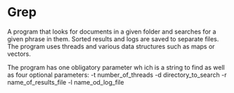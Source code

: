 # Grep
A program that looks for documents in a given folder and searches for a given phrase in them. Sorted results and logs are saved to separate files. The program uses threads and various data structures such as maps or vectors.

The program has one obligatory parameter wh ich is a string to find as well as four optional parameters: -t number_of_threads -d directory_to_search -r name_of_results_file -l name_od_log_file 
